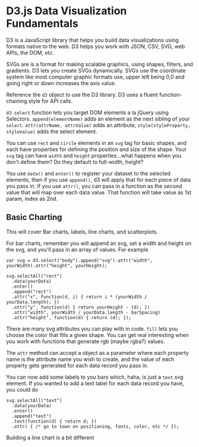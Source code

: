 # D3.js Data Visualization Fundamentals

D3 is a JavaScript library that helps you build data visualizations using formats native to the web. D3 helps you work with JSON, CSV, SVG, web APIs, the DOM, etc.

SVGs are is a format for making scalable graphics, using shapes, filters, and gradients. D3 lets you create SVGs dynamically. SVGs use the coordinate system like most computer graphic formats use, upper left being 0,0 and going right or down increases the axis value.

Reference the `d3` object to use the D3 library. D3 uses a fluent function-chaining style for API calls.

`d3.select` function lets you target DOM elements a la jQuery using Selectors. `append(elementName)` adds an element as the next sibling of your `select`. `attr(attrName, attrValue)` adds an attribute, `style(styleProperty, styleValue)` adds the select element.

You can use `rect` and `circle` elements in an `svg` tag for basic shapes, and each have properties for defining the position and size of the shape. Your `svg` tag can have `width` and `height` properties...what happens when you don't define them? Do they default to full-width, height? 

You use `data()` and `enter()` to register your dataset to the selected elements, then if you use `append()`, d3 will apply that for each piece of data you pass in. If you use `attr()`, you can pass in a function as the second value that will map over each data value. That function will take value as 1st param, index as 2nd.


## Basic Charting ##

This will cover Bar charts, labels, line charts, and scatterplots.

For bar charts, remember you will append an svg, set a width and height on the svg, and you'll pass in an array of values. For example

```
var svg = d3.select("body").append("svg").attr("width", yourWidth).attr("height", yourHeight);

svg.selectAll("rect")
  .data(yourData)
  .enter()
  .append("rect")
  .attr("x", function(d, i) { return i * (yourWidth / yourData.length); })
  .attr("y", function(d) { return yourHeight - (d); })
  .attr("width", yourWidth / yourData.length - barSpacing)
  .attr("height", function(d) { return (d); });
```

There are many svg attributes you can play with in code. `fill` lets you choose the color that fills a given shape. You can get real interesting when you work with functions that generate rgb (maybe rgba?) values.

The `attr` method can accept a object as a parameter where each property name is the attribute name you wish to create, and the value of each property gets generated for each data record you pass in.

You can now add some labels to you bars which, haha, is just a `text` svg element. If you wanted to add a text label for each data record you have, you could do

```
svg.selectAll("text")
  .data(yourData)
  .enter()
  .append("text")
  .text(function(d) { return d; })
  .attr( { /* go to town on positioning, fonts, color, etc */ });
```

Building a line chart is a bit different
